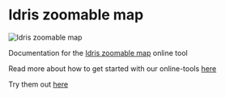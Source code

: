 # Idris zoomable map

![Idris zoomable map](/idris-maps/idris-tools-docs/master/img/tool-zoomable-map.png)

Documentation for the [Idris zoomable map](http://www.idris-maps.com/tools/zoomable-map) online tool

Read more about how to get started with our online-tools [here](https://github.com/idris-maps/idris-tools-docs/tree/master/get-started)

Try them out [here](http://www.idris-maps.com)
